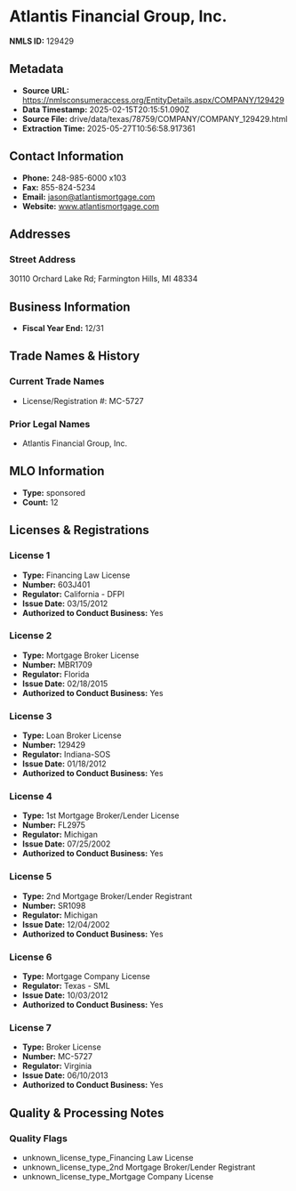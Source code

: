 # Atlantis Financial Group, Inc.

**NMLS ID:** 129429

## Metadata
- **Source URL:** https://nmlsconsumeraccess.org/EntityDetails.aspx/COMPANY/129429
- **Data Timestamp:** 2025-02-15T20:15:51.090Z
- **Source File:** drive/data/texas/78759/COMPANY/COMPANY_129429.html
- **Extraction Time:** 2025-05-27T10:56:58.917361

## Contact Information
- **Phone:** 248-985-6000 x103
- **Fax:** 855-824-5234
- **Email:** jason@atlantismortgage.com
- **Website:** www.atlantismortgage.com

## Addresses
### Street Address
30110 Orchard Lake Rd; Farmington Hills, MI 48334

## Business Information
- **Fiscal Year End:** 12/31

## Trade Names & History
### Current Trade Names
- License/Registration #: MC-5727

### Prior Legal Names
- Atlantis Financial Group, Inc.

## MLO Information
- **Type:** sponsored
- **Count:** 12

## Licenses & Registrations

### License 1
- **Type:** Financing Law License
- **Number:** 603J401
- **Regulator:** California - DFPI
- **Issue Date:** 03/15/2012
- **Authorized to Conduct Business:** Yes

### License 2
- **Type:** Mortgage Broker License
- **Number:** MBR1709
- **Regulator:** Florida
- **Issue Date:** 02/18/2015
- **Authorized to Conduct Business:** Yes

### License 3
- **Type:** Loan Broker License
- **Number:** 129429
- **Regulator:** Indiana-SOS
- **Issue Date:** 01/18/2012
- **Authorized to Conduct Business:** Yes

### License 4
- **Type:** 1st Mortgage Broker/Lender License
- **Number:** FL2975
- **Regulator:** Michigan
- **Issue Date:** 07/25/2002
- **Authorized to Conduct Business:** Yes

### License 5
- **Type:** 2nd Mortgage Broker/Lender Registrant
- **Number:** SR1098
- **Regulator:** Michigan
- **Issue Date:** 12/04/2002
- **Authorized to Conduct Business:** Yes

### License 6
- **Type:** Mortgage Company License
- **Regulator:** Texas - SML
- **Issue Date:** 10/03/2012
- **Authorized to Conduct Business:** Yes

### License 7
- **Type:** Broker License
- **Number:** MC-5727
- **Regulator:** Virginia
- **Issue Date:** 06/10/2013
- **Authorized to Conduct Business:** Yes

## Quality & Processing Notes
### Quality Flags
- unknown_license_type_Financing Law License
- unknown_license_type_2nd Mortgage Broker/Lender Registrant
- unknown_license_type_Mortgage Company License

